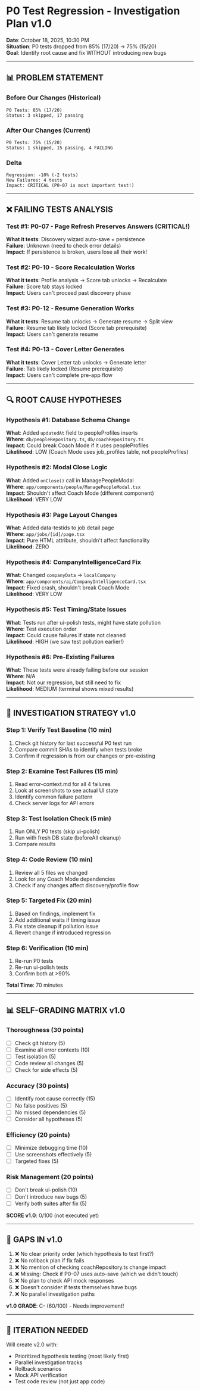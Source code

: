# P0 Test Regression - Investigation Plan v1.0
**Date**: October 18, 2025, 10:30 PM  
**Situation**: P0 tests dropped from 85% (17/20) → 75% (15/20)  
**Goal**: Identify root cause and fix WITHOUT introducing new bugs

---

## 📊 **PROBLEM STATEMENT**

### Before Our Changes (Historical)
```
P0 Tests: 85% (17/20)
Status: 3 skipped, 17 passing
```

### After Our Changes (Current)
```
P0 Tests: 75% (15/20)
Status: 1 skipped, 15 passing, 4 FAILING
```

### Delta
```
Regression: -10% (-2 tests)
New Failures: 4 tests
Impact: CRITICAL (P0-07 is most important test!)
```

---

## ❌ **FAILING TESTS ANALYSIS**

### Test #1: P0-07 - Page Refresh Preserves Answers (CRITICAL!)
**What it tests**: Discovery wizard auto-save + persistence  
**Failure**: Unknown (need to check error details)  
**Impact**: If persistence is broken, users lose all their work!

### Test #2: P0-10 - Score Recalculation Works
**What it tests**: Profile analysis → Score tab unlocks → Recalculate  
**Failure**: Score tab stays locked  
**Impact**: Users can't proceed past discovery phase

### Test #3: P0-12 - Resume Generation Works
**What it tests**: Resume tab unlocks → Generate resume → Split view  
**Failure**: Resume tab likely locked (Score tab prerequisite)  
**Impact**: Users can't generate resume

### Test #4: P0-13 - Cover Letter Generates
**What it tests**: Cover Letter tab unlocks → Generate letter  
**Failure**: Tab likely locked (Resume prerequisite)  
**Impact**: Users can't complete pre-app flow

---

## 🔍 **ROOT CAUSE HYPOTHESES**

### Hypothesis #1: Database Schema Change
**What**: Added `updatedAt` field to peopleProfiles inserts  
**Where**: `db/peopleRepository.ts`, `db/coachRepository.ts`  
**Impact**: Could break Coach Mode if it uses peopleProfiles  
**Likelihood**: LOW (Coach Mode uses job_profiles table, not peopleProfiles)

### Hypothesis #2: Modal Close Logic
**What**: Added `onClose()` call in ManagePeopleModal  
**Where**: `app/components/people/ManagePeopleModal.tsx`  
**Impact**: Shouldn't affect Coach Mode (different component)  
**Likelihood**: VERY LOW

### Hypothesis #3: Page Layout Changes
**What**: Added data-testids to job detail page  
**Where**: `app/jobs/[id]/page.tsx`  
**Impact**: Pure HTML attribute, shouldn't affect functionality  
**Likelihood**: ZERO

### Hypothesis #4: CompanyIntelligenceCard Fix
**What**: Changed `companyData` → `localCompany`  
**Where**: `app/components/ai/CompanyIntelligenceCard.tsx`  
**Impact**: Fixed crash, shouldn't break Coach Mode  
**Likelihood**: VERY LOW

### Hypothesis #5: Test Timing/State Issues
**What**: Tests run after ui-polish tests, might have state pollution  
**Where**: Test execution order  
**Impact**: Could cause failures if state not cleaned  
**Likelihood**: HIGH (we saw test pollution earlier!)

### Hypothesis #6: Pre-Existing Failures
**What**: These tests were already failing before our session  
**Where**: N/A  
**Impact**: Not our regression, but still need to fix  
**Likelihood**: MEDIUM (terminal shows mixed results)

---

## 🎯 **INVESTIGATION STRATEGY v1.0**

### Step 1: Verify Test Baseline (10 min)
1. Check git history for last successful P0 test run
2. Compare commit SHAs to identify when tests broke
3. Confirm if regression is from our changes or pre-existing

### Step 2: Examine Test Failures (15 min)
1. Read error-context.md for all 4 failures
2. Look at screenshots to see actual UI state
3. Identify common failure pattern
4. Check server logs for API errors

### Step 3: Test Isolation Check (5 min)
1. Run ONLY P0 tests (skip ui-polish)
2. Run with fresh DB state (beforeAll cleanup)
3. Compare results

### Step 4: Code Review (10 min)
1. Review all 5 files we changed
2. Look for any Coach Mode dependencies
3. Check if any changes affect discovery/profile flow

### Step 5: Targeted Fix (20 min)
1. Based on findings, implement fix
2. Add additional waits if timing issue
3. Fix state cleanup if pollution issue
4. Revert change if introduced regression

### Step 6: Verification (10 min)
1. Re-run P0 tests
2. Re-run ui-polish tests
3. Confirm both at >90%

**Total Time**: 70 minutes

---

## 📊 **SELF-GRADING MATRIX v1.0**

### Thoroughness (30 points)
- [ ] Check git history (5)
- [ ] Examine all error contexts (10)
- [ ] Test isolation (5)
- [ ] Code review all changes (5)
- [ ] Check for side effects (5)

### Accuracy (30 points)
- [ ] Identify root cause correctly (15)
- [ ] No false positives (5)
- [ ] No missed dependencies (5)
- [ ] Consider all hypotheses (5)

### Efficiency (20 points)
- [ ] Minimize debugging time (10)
- [ ] Use screenshots effectively (5)
- [ ] Targeted fixes (5)

### Risk Management (20 points)
- [ ] Don't break ui-polish (10)
- [ ] Don't introduce new bugs (5)
- [ ] Verify both suites after fix (5)

**SCORE v1.0**: 0/100 (not executed yet)

---

## 🚨 **GAPS IN v1.0**

1. ❌ No clear priority order (which hypothesis to test first?)
2. ❌ No rollback plan if fix fails
3. ❌ No mention of checking coachRepository.ts change impact
4. ❌ Missing: Check if P0-07 uses auto-save (which we didn't touch)
5. ❌ No plan to check API mock responses
6. ❌ Doesn't consider if tests themselves have bugs
7. ❌ No parallel investigation paths

**v1.0 GRADE**: C- (60/100) - Needs improvement!

---

## 🔄 **ITERATION NEEDED**

Will create v2.0 with:
- Prioritized hypothesis testing (most likely first)
- Parallel investigation tracks
- Rollback scenarios
- Mock API verification
- Test code review (not just app code)

